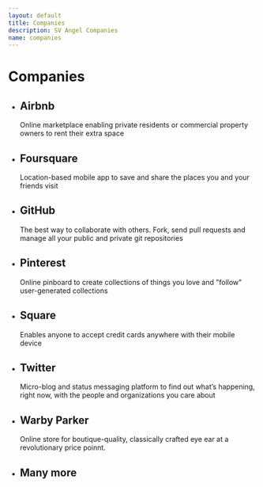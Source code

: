 ```yaml
---
layout: default
title: Companies
description: SV Angel Companies
name: companies
---
```


# Companies

* ## Airbnb
  Online marketplace enabling private residents or commercial property owners to rent their extra space

* ## Foursquare
  Location-based mobile app to save and share the places you and your friends visit

* ## GitHub
  The best way to collaborate with others. Fork, send pull requests and manage all your public and private git repositories

* ## Pinterest
  Online pinboard to create collections of things you love and "follow" user-generated collections

* ## Square
  Enables anyone to accept credit cards anywhere with their mobile device

* ## Twitter
  Micro-blog and status messaging platform to find out what’s happening, right now, with the people and organizations you care about

* ## Warby Parker
  Online store for boutique-quality, classically crafted eye ear at a revolutionary price poinnt.

* ## Many more
